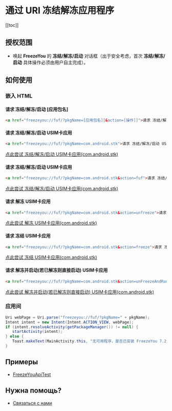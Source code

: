 # 通过 URI 冻结解冻应用程序
[[toc]]

## 授权范围
- 唤起 **FreezeYou** 的 **冻结/解冻/启动** 对话框（出于安全考虑，首次 **冻结/解冻/启动** 具体操作必须由用户自主完成）。

## 如何使用

### 嵌入 HTML
#### 请求 冻结/解冻/启动 [应用包名]
``` html
<a href="freezeyou://fuf/?pkgName=[应用包名][&action=[操作]]">请求 冻结/解冻/启动 [应用包名]</a>
```

#### 请求 冻结/解冻/启动 USIM卡应用
``` html
<a href="freezeyou://fuf/?pkgName=com.android.stk">请求 冻结/解冻/启动 USIM卡应用</a>
```
[点此尝试 冻结/解冻/启动 USIM卡应用(com.android.stk)](freezeyou://fuf/?pkgName=com.android.stk)

#### 请求 冻结/解冻/启动 USIM卡应用 <Badge text="8.3+" type="tip"/>
``` html
<a href="freezeyou://fuf/?pkgName=com.android.stk&action=fuf">请求 冻结/解冻/启动 USIM卡应用</a>
```
[点此尝试 冻结/解冻/启动 USIM卡应用(com.android.stk)](freezeyou://fuf/?pkgName=com.android.stk&action=fuf)

#### 请求 解冻 USIM卡应用 <Badge text="8.3+" type="tip"/>
``` html
<a href="freezeyou://fuf/?pkgName=com.android.stk&action=unfreeze">请求 解冻 USIM卡应用</a>
```
[点此尝试 解冻 USIM卡应用(com.android.stk)](freezeyou://fuf/?pkgName=com.android.stk&action=unfreeze)

#### 请求 冻结 USIM卡应用 <Badge text="8.3+" type="tip"/>
``` html
<a href="freezeyou://fuf/?pkgName=com.android.stk&action=freeze">请求 冻结 USIM卡应用</a>
```
[点此尝试 冻结 USIM卡应用(com.android.stk)](freezeyou://fuf/?pkgName=com.android.stk&action=freeze)

#### 请求 解冻并启动(若已解冻则直接启动) USIM卡应用 <Badge text="8.3+" type="tip"/>
``` html
<a href="freezeyou://fuf/?pkgName=com.android.stk&action=unFreezeAndRun">请求 解冻并启动(若已解冻则直接启动) USIM卡应用</a>
```
[点此尝试 解冻并启动(若已解冻则直接启动) USIM卡应用(com.android.stk)](freezeyou://fuf/?pkgName=com.android.stk&action=unFreezeAndRun)


### 应用间
``` java
Uri webPage = Uri.parse("freezeyou://fuf/?pkgName=" + pkgName);
Intent intent = new Intent(Intent.ACTION_VIEW, webPage);
if (intent.resolveActivity(getPackageManager()) != null) {
   startActivity(intent);
} else {
   Toast.makeText(MainActivity.this, "无可用程序，是否已安装 FreezeYou 7.2 及以上版本呢？", Toast.LENGTH_LONG).show();
}
```

## Примеры
- [FreezeYouApiTest](https://github.com/FreezeYou/FreezeYouApiTest)

## Нужна помощь?
- [Связаться с нами](../about/contactUs.md)
